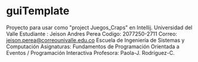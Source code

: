 # guiTemplate
Proyecto para usar como "project Juegos_Craps" en Intellij. 
Universidad del Valle
Estudiante : Jeison Andres Perea
Codigo: 2077250-2711
Correo: jeison.perea@correounivalle.edu.co
Escuela de Ingeniería de Sistemas y Computación
Asignaturas: Fundamentos de Programación Orientada a Eventos / Programación Interactiva
Profesora: Paola-J. Rodríguez-C.
